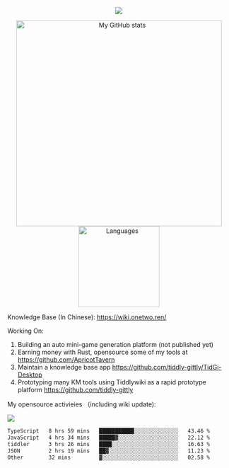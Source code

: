 <a href="https://github.com/linonetwo">
    <p align="center">
        <img src="https://github-profile-trophy.vercel.app/?username=linonetwo&column=7&theme=onedark"/>
    </p>
</a>
<a align="center" href="https://github.com/linonetwo">
  <p align="center">
    <img src="https://github-readme-stats.vercel.app/api?username=linonetwo&show_icons=true&count_private=true" alt="My GitHub stats" width="465"/>
    <img src="https://github-readme-stats.vercel.app/api/top-langs/?username=linonetwo&layout=compact&langs_count=10" alt="Languages" height="183">
  </p>
</a>

Knowledge Base (In Chinese): https://wiki.onetwo.ren/

Working On: 

1. Building an auto mini-game generation platform (not published yet)
1. Earning money with Rust, opensource some of my tools at https://github.com/ApricotTavern
1. Maintain a knowledge base app https://github.com/tiddly-gittly/TidGi-Desktop
1. Prototyping many KM tools using Tiddlywiki as a rapid prototype platform https://github.com/tiddly-gittly

My opensource activieies （including wiki update):

![](https://visitor-badge.glitch.me/badge?page_id=linonetwo.linonetwo)

<!--START_SECTION:waka-->

```txt
TypeScript   8 hrs 59 mins   ███████████░░░░░░░░░░░░░░   43.46 %
JavaScript   4 hrs 34 mins   █████▓░░░░░░░░░░░░░░░░░░░   22.12 %
tiddler      3 hrs 26 mins   ████░░░░░░░░░░░░░░░░░░░░░   16.63 %
JSON         2 hrs 19 mins   ██▓░░░░░░░░░░░░░░░░░░░░░░   11.23 %
Other        32 mins         ▓░░░░░░░░░░░░░░░░░░░░░░░░   02.58 %
```

<!--END_SECTION:waka-->
